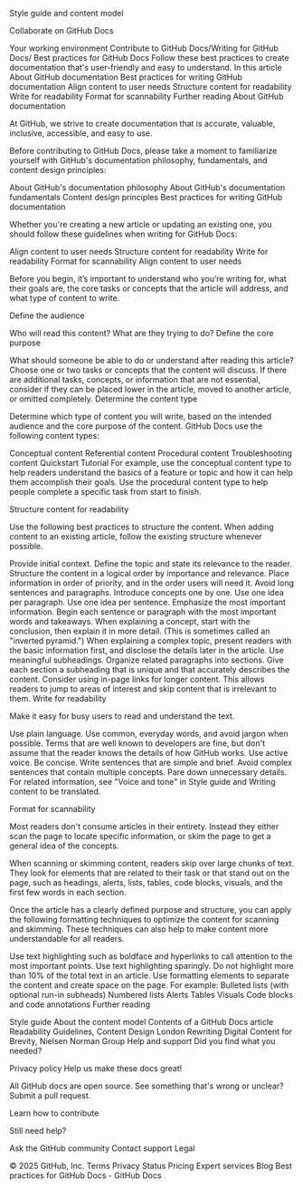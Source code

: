 Style guide and content model

Collaborate on GitHub Docs

Your working environment
Contribute to GitHub Docs/Writing for GitHub Docs/
Best practices for GitHub Docs
Follow these best practices to create documentation that's user-friendly and easy to understand.
In this article
About GitHub documentation
Best practices for writing GitHub documentation
Align content to user needs
Structure content for readability
Write for readability
Format for scannability
Further reading
About GitHub documentation

At GitHub, we strive to create documentation that is accurate, valuable, inclusive, accessible, and easy to use.

Before contributing to GitHub Docs, please take a moment to familiarize yourself with GitHub's documentation philosophy, fundamentals, and content design principles:

About GitHub's documentation philosophy
About GitHub's documentation fundamentals
Content design principles
Best practices for writing GitHub documentation

Whether you're creating a new article or updating an existing one, you should follow these guidelines when writing for GitHub Docs:

Align content to user needs
Structure content for readability
Write for readability
Format for scannability
Align content to user needs

Before you begin, it’s important to understand who you’re writing for, what their goals are, the core tasks or concepts that the article will address, and what type of content to write.

Define the audience

Who will read this content?
What are they trying to do?
Define the core purpose

What should someone be able to do or understand after reading this article? Choose one or two tasks or concepts that the content will discuss.
If there are additional tasks, concepts, or information that are not essential, consider if they can be placed lower in the article, moved to another article, or omitted completely.
Determine the content type

Determine which type of content you will write, based on the intended audience and the core purpose of the content. GitHub Docs use the following content types:

Conceptual content
Referential content
Procedural content
Troubleshooting content
Quickstart
Tutorial
For example, use the conceptual content type to help readers understand the basics of a feature or topic and how it can help them accomplish their goals. Use the procedural content type to help people complete a specific task from start to finish.

Structure content for readability

Use the following best practices to structure the content. When adding content to an existing article, follow the existing structure whenever possible.

Provide initial context. Define the topic and state its relevance to the reader.
Structure the content in a logical order by importance and relevance. Place information in order of priority, and in the order users will need it.
Avoid long sentences and paragraphs.
Introduce concepts one by one.
Use one idea per paragraph.
Use one idea per sentence.
Emphasize the most important information.
Begin each sentence or paragraph with the most important words and takeaways.
When explaining a concept, start with the conclusion, then explain it in more detail. (This is sometimes called an "inverted pyramid.")
When explaining a complex topic, present readers with the basic information first, and disclose the details later in the article.
Use meaningful subheadings. Organize related paragraphs into sections. Give each section a subheading that is unique and that accurately describes the content.
Consider using in-page links for longer content. This allows readers to jump to areas of interest and skip content that is irrelevant to them.
Write for readability

Make it easy for busy users to read and understand the text.

Use plain language. Use common, everyday words, and avoid jargon when possible. Terms that are well known to developers are fine, but don't assume that the reader knows the details of how GitHub works.
Use active voice.
Be concise.
Write sentences that are simple and brief.
Avoid complex sentences that contain multiple concepts.
Pare down unnecessary details.
For related information, see "Voice and tone" in Style guide and Writing content to be translated.

Format for scannability

Most readers don't consume articles in their entirety. Instead they either scan the page to locate specific information, or skim the page to get a general idea of the concepts.

When scanning or skimming content, readers skip over large chunks of text. They look for elements that are related to their task or that stand out on the page, such as headings, alerts, lists, tables, code blocks, visuals, and the first few words in each section.

Once the article has a clearly defined purpose and structure, you can apply the following formatting techniques to optimize the content for scanning and skimming. These techniques can also help to make content more understandable for all readers.

Use text highlighting such as boldface and hyperlinks to call attention to the most important points. Use text highlighting sparingly. Do not highlight more than 10% of the total text in an article.
Use formatting elements to separate the content and create space on the page. For example:
Bulleted lists (with optional run-in subheads)
Numbered lists
Alerts
Tables
Visuals
Code blocks and code annotations
Further reading

Style guide
About the content model
Contents of a GitHub Docs article
Readability Guidelines, Content Design London
Rewriting Digital Content for Brevity, Nielsen Norman Group
Help and support
Did you find what you needed?


Privacy policy
Help us make these docs great!

All GitHub docs are open source. See something that's wrong or unclear? Submit a pull request.

Learn how to contribute

Still need help?

Ask the GitHub community
Contact support
Legal

© 2025 GitHub, Inc.
Terms
Privacy
Status
Pricing
Expert services
Blog
Best practices for GitHub Docs - GitHub Docs
